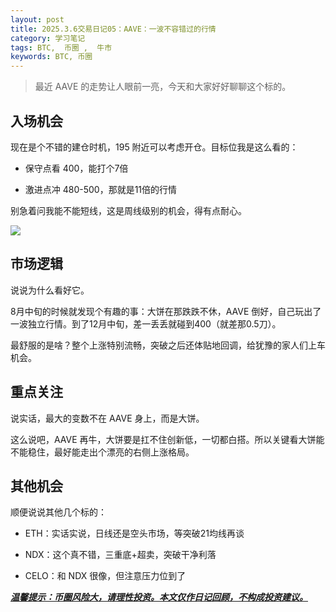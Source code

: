 ```yaml
---
layout: post
title: 2025.3.6交易日记05：AAVE：一波不容错过的行情
category: 学习笔记
tags: BTC,  币圈 ,  牛市
keywords: BTC, 币圈
---
```


>最近 AAVE 的走势让人眼前一亮，今天和大家好好聊聊这个标的。

## 入场机会

现在是个不错的建仓时机，195 附近可以考虑开仓。目标位我是这么看的：

- 保守点看 400，能打个7倍

- 激进点冲 480-500，那就是11倍的行情

别急着问我能不能短线，这是周线级别的机会，得有点耐心。

![](https://curtisyan.oss-cn-shenzhen.aliyuncs.com/img/no_important/202503062341744.png)

## 市场逻辑

说说为什么看好它。

8月中旬的时候就发现个有趣的事：大饼在那跌跌不休，AAVE 倒好，自己玩出了一波独立行情。到了12月中旬，差一丢丢就碰到400（就差那0.5刀）。

最舒服的是啥？整个上涨特别流畅，突破之后还体贴地回调，给犹豫的家人们上车机会。

## 重点关注

说实话，最大的变数不在 AAVE 身上，而是大饼。

这么说吧，AAVE 再牛，大饼要是扛不住创新低，一切都白搭。所以关键看大饼能不能稳住，最好能走出个漂亮的右侧上涨格局。

## 其他机会

顺便说说其他几个标的：

- ETH：实话实说，日线还是空头市场，等突破21均线再谈

- NDX：这个真不错，三重底+超卖，突破干净利落

- CELO：和 NDX 很像，但注意压力位到了

**<u>*温馨提示：币圈风险大，请理性投资。本文仅作日记回顾，不构成投资建议。*</u>**